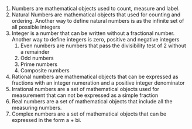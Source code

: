 1. Numbers are mathematical objects used to count, measure and label. 
1. Natural Numbers are mathematical objects that used for counting and ordering. Another way to define natural numbers is as the infinite set of all possible integers
1. Integer is a number that can be written without a fractional number. Another way to define integers is zero, positive and negative integers
    1. Even numbers are numbers that pass the divisibility test of 2 without a remainder
    1. Odd numbers
    1. Prime numbers
    1. Composite numbers
1. Rational numbers are mathematical objects that can be expressed as fractions with an integer numeration and a positive integer denominator
1. Irrational numbers are a set of mathematical objects used for measurement that can not be expressed as a simple fraction
1. Real numbers are a set of mathematical objects that include all the measuring numbers. 
1. Complex numbers are a set of mathematical objects that can be expressed in the form a + bi. 
